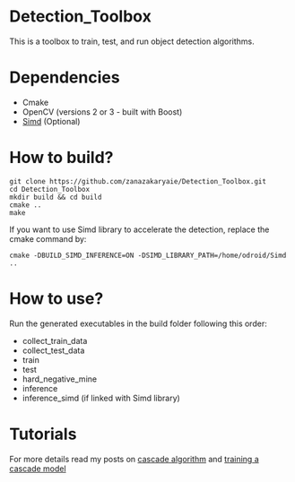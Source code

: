 # Detection_Toolbox
This is a toolbox to train, test, and run object detection algorithms. 

# Dependencies
- Cmake
- OpenCV (versions 2 or 3 - built with Boost)
- [Simd](https://github.com/ermig1979/Simd) (Optional)

# How to build?
```
git clone https://github.com/zanazakaryaie/Detection_Toolbox.git
cd Detection_Toolbox
mkdir build && cd build
cmake ..
make
```
If you want to use Simd library to accelerate the detection, replace the cmake command by:
```
cmake -DBUILD_SIMD_INFERENCE=ON -DSIMD_LIBRARY_PATH=/home/odroid/Simd ..
```
# How to use?
Run the generated executables in the build folder following this order:
- collect_train_data
- collect_test_data
- train
- test
- hard_negative_mine
- inference
- inference_simd (if linked with Simd library)

# Tutorials
For more details read my posts on [cascade algorithm](http://imrid.net/?p=4367) and [training a cascade model](http://imrid.net/?p=4378)


